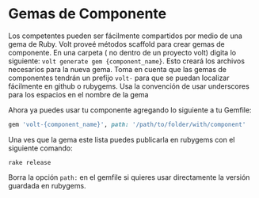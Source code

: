 # Gemas de Componente

Los competentes pueden ser fácilmente compartidos por medio de una gema de Ruby.  Volt proveé métodos scaffold para crear gemas de componente. En una carpeta ( no dentro de un proyecto volt) digita lo siguiente: ```volt generate gem {component_name}```.  Esto creará los archivos necesarios para la nueva gema. Toma en cuenta que las gemas de componentes tendrán un prefijo ```volt-``` para que se puedan localizar fácilmente en github o rubygems. Usa la convención de usar underscores para los espacios en el nombre de la gema

Ahora ya puedes usar tu componente agregando lo siguiente a tu Gemfile:

```ruby
gem 'volt-{component_name}', path: '/path/to/folder/with/component'
```

Una ves que la gema este lista puedes publicarla en rubygems con el siguiente comando:

```
rake release
```

Borra la opción ```path:``` en el gemfile si quieres usar directamente la versión guardada en rubygems.
